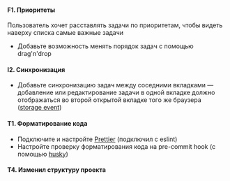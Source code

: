 #### F1. Приоритеты
Пользователь хочет расставлять задачи по приоритетам, 
чтобы видеть наверху списка самые важные задачи

- Добавьте возможность менять порядок задач с помощью drag'n'drop 

#### I2. Синхронизация
- Добавьте синхронизацию задач между соседними вкладками — добавление 
  или редактирование задачи в одной вкладке должно отображаться 
  во второй открытой вкладке того же браузера
  ([storage event](https://developer.mozilla.org/en-US/docs/Web/API/Window/storage_event))
  
#### T1. Форматирование кода
- Подключите и настройте [Prettier](https://prettier.io/)  (подключил с eslint)
- Настройте проверку форматирования кода на pre-commit hook 
  (с помощью [husky](https://github.com/typicode/husky))
  
#### T4. Изменил структуру проекта
